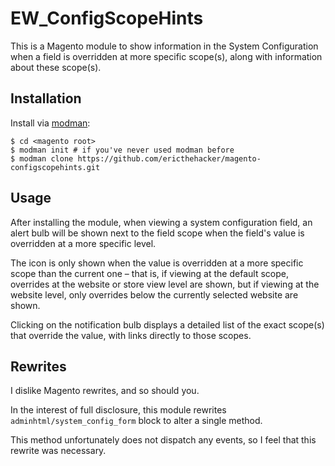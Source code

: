 # EW_ConfigScopeHints

This is a Magento module to show information in the System Configuration when a field is overridden at 
more specific scope(s), along with information about these scope(s).

## Installation

Install via [modman](https://github.com/colinmollenhour/modman):

```
$ cd <magento root>
$ modman init # if you've never used modman before
$ modman clone https://github.com/ericthehacker/magento-configscopehints.git
```

## Usage

After installing the module, when viewing a system configuration field, an alert bulb will be shown next to the 
field scope when the field's value is overridden at a more specific level. 

The icon is only shown when the value is overridden at a more specific scope than the current one – that is,
if viewing at the default scope, overrides at the website or store view level are shown, but if viewing at the 
website level, only overrides below the currently selected website are shown.

Clicking on the notification bulb displays a detailed list of the exact scope(s) that override the value, 
with links directly to those scopes.

## Rewrites

I dislike Magento rewrites, and so should you.

In the interest of full disclosure, this module rewrites `adminhtml/system_config_form` block to alter a single method.

This method unfortunately does not dispatch any events, so I feel that this rewrite was necessary.

